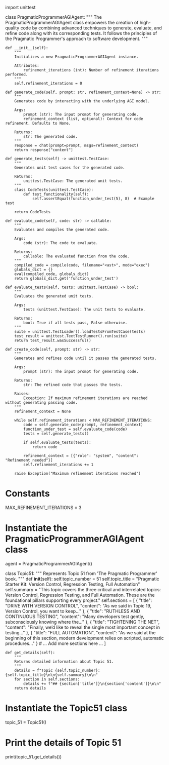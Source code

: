 import unittest

class PragmaticProgrammerAGIAgent:
    """
    The PragmaticProgrammerAGIAgent class empowers the creation of high-quality code by combining advanced techniques
    to generate, evaluate, and refine code along with its corresponding tests. It follows the principles of the Pragmatic
    Programmer's approach to software development.
    """

    def __init__(self):
        """
        Initializes a new PragmaticProgrammerAGIAgent instance.

        Attributes:
            refinement_iterations (int): Number of refinement iterations performed.
        """
        self.refinement_iterations = 0

    def generate_code(self, prompt: str, refinement_context=None) -> str:
        """
        Generates code by interacting with the underlying AGI model.

        Args:
            prompt (str): The input prompt for generating code.
            refinement_context (list, optional): Context for code refinement. Defaults to None.

        Returns:
            str: The generated code.
        """
        response = chat(prompt=prompt, msgs=refinement_context)
        return response["content"]

    def generate_tests(self) -> unittest.TestCase:
        """
        Generates unit test cases for the generated code.

        Returns:
            unittest.TestCase: The generated unit tests.
        """
        class CodeTests(unittest.TestCase):
            def test_functionality(self):
                self.assertEqual(function_under_test(5), 8)  # Example test

        return CodeTests

    def evaluate_code(self, code: str) -> callable:
        """
        Evaluates and compiles the generated code.

        Args:
            code (str): The code to evaluate.

        Returns:
            callable: The evaluated function from the code.
        """
        compiled_code = compile(code, filename="<ast>", mode="exec")
        globals_dict = {}
        eval(compiled_code, globals_dict)
        return globals_dict.get('function_under_test')

    def evaluate_tests(self, tests: unittest.TestCase) -> bool:
        """
        Evaluates the generated unit tests.

        Args:
            tests (unittest.TestCase): The unit tests to evaluate.

        Returns:
            bool: True if all tests pass, False otherwise.
        """
        suite = unittest.TestLoader().loadTestsFromTestCase(tests)
        test_result = unittest.TextTestRunner().run(suite)
        return test_result.wasSuccessful()

    def create_code(self, prompt: str) -> str:
        """
        Generates and refines code until it passes the generated tests.

        Args:
            prompt (str): The input prompt for generating code.

        Returns:
            str: The refined code that passes the tests.

        Raises:
            Exception: If maximum refinement iterations are reached without generating passing code.
        """
        refinement_context = None

        while self.refinement_iterations < MAX_REFINEMENT_ITERATIONS:
            code = self.generate_code(prompt, refinement_context)
            function_under_test = self.evaluate_code(code)
            tests = self.generate_tests()

            if self.evaluate_tests(tests):
                return code

            refinement_context = [{"role": "system", "content": "Refinement needed"}]
            self.refinement_iterations += 1

        raise Exception("Maximum refinement iterations reached")

# Constants
MAX_REFINEMENT_ITERATIONS = 3

# Instantiate the PragmaticProgrammerAGIAgent class
agent = PragmaticProgrammerAGIAgent()

class Topic51:
    """
    Represents Topic 51 from 'The Pragmatic Programmer' book.
    """
    def __init__(self):
        self.topic_number = 51
        self.topic_title = "Pragmatic Starter Kit: Version Control, Regression Testing, Full Automation"
        self.summary = "This topic covers the three critical and interrelated topics: Version Control, Regression Testing, and Full Automation. These are the foundational pillars supporting every project."
        self.sections = [
            {
                "title": "DRIVE WITH VERSION CONTROL",
                "content": "As we said in Topic 19, Version Control, you want to keep..."
            },
            {
                "title": "RUTHLESS AND CONTINUOUS TESTING",
                "content": "Many developers test gently, subconsciously knowing where the..."
            },
            {
                "title": "TIGHTENING THE NET",
                "content": "Finally, we’d like to reveal the single most important concept in testing..."
            },
            {
                "title": "FULL AUTOMATION",
                "content": "As we said at the beginning of this section, modern development relies on scripted, automatic procedures..."
            }
            # ... Add more sections here ...
        ]
    
    def get_details(self):
        """
        Returns detailed information about Topic 51.
        """
        details = f"Topic {self.topic_number}: {self.topic_title}\n\n{self.summary}\n\n"
        for section in self.sections:
            details += f"## {section['title']}\n{section['content']}\n\n"
        return details

# Instantiate the Topic51 class
topic_51 = Topic51()

# Print the details of Topic 51
print(topic_51.get_details())
